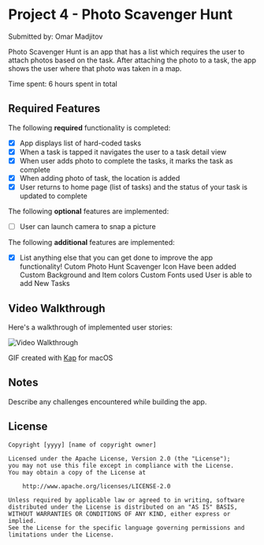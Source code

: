 # Project 4 - Photo Scavenger Hunt

Submitted by: Omar Madjitov

Photo Scavenger Hunt is an app that has a list which requires the user to attach photos based on the task. After attaching the photo to a task, the app shows the user where that photo was taken in a map.

Time spent: 6 hours spent in total

## Required Features

The following **required** functionality is completed:

- [x] App displays list of hard-coded tasks
- [x] When a task is tapped it navigates the user to a task detail view
- [x] When user adds photo to complete the tasks, it marks the task as complete
- [x] When adding photo of task, the location is added
- [x] User returns to home page (list of tasks) and the status of your task is updated to complete
 
The following **optional** features are implemented:

- [ ] User can launch camera to snap a picture    

The following **additional** features are implemented:

- [x] List anything else that you can get done to improve the app functionality!
    Cutom Photo Hunt Scavenger Icon Have been added
    Custom Background and Item colors
    Custom Fonts used
    User is able to add New Tasks

## Video Walkthrough

Here's a walkthrough of implemented user stories:

<img src='http://i.imgur.com/link/to/your/gif/AzHthgV.gif' title='Video Walkthrough' width='' alt='Video Walkthrough' />

<!-- Replace this with whatever GIF tool you used! -->
GIF created with [Kap](https://getkap.co/) for macOS 


## Notes

Describe any challenges encountered while building the app.

## License

    Copyright [yyyy] [name of copyright owner]

    Licensed under the Apache License, Version 2.0 (the "License");
    you may not use this file except in compliance with the License.
    You may obtain a copy of the License at

        http://www.apache.org/licenses/LICENSE-2.0

    Unless required by applicable law or agreed to in writing, software
    distributed under the License is distributed on an "AS IS" BASIS,
    WITHOUT WARRANTIES OR CONDITIONS OF ANY KIND, either express or implied.
    See the License for the specific language governing permissions and
    limitations under the License.
